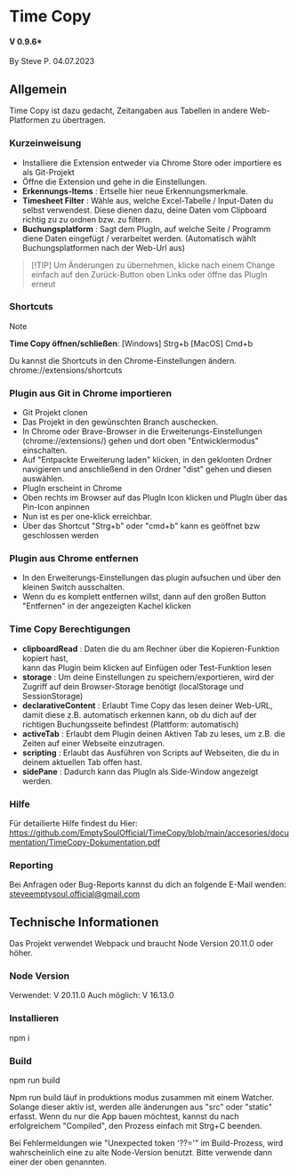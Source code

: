 # Time Copy
#### V 0.9.6*
By Steve P.
04.07.2023

## Allgemein
Time Copy ist dazu gedacht, Zeitangaben aus Tabellen in andere Web-Platformen zu übertragen.

### Kurzeinweisung
- Installiere die Extension entweder via Chrome Store oder importiere es als Git-Projekt
- Öffne die Extension und gehe in die Einstellungen.
- **Erkennungs-Items** : Ertselle hier neue Erkennungsmerkmale.
- **Timesheet Filter** : Wähle aus, welche Excel-Tabelle / Input-Daten du selbst verwendest.
Diese dienen dazu, deine Daten vom Clipboard richtig zu zu ordnen bzw. zu filtern.
- **Buchungsplatform** : Sagt dem PlugIn, auf welche Seite / Programm diene Daten eingefügt / verarbeitet werden.
(Automatisch wählt Buchungsplatformen nach der Web-Url aus)

> [!TIP] Um Änderungen zu übernehmen, klicke nach einem Change einfach auf den Zurück-Button oben Links oder öffne das PlugIn erneut

### Shortcuts
> [!NOTE]
> **Time Copy öffnen/schließen**: [Windows] Strg+b [MacOS] Cmd+b

Du kannst die Shortcuts in den Chrome-Einstellungen ändern.
chrome://extensions/shortcuts

### Plugin aus Git in Chrome importieren
- Git Projekt clonen
- Das Projekt in den gewünschten Branch auschecken.
- In Chrome oder Brave-Browser in die Erweiterungs-Einstellungen (chrome://extensions/) gehen und dort
  oben "Entwicklermodus" einschalten.
- Auf "Entpackte Erweiterung laden" klicken, in den geklonten Ordner navigieren und anschließend
  in den Ordner "dist" gehen und diesen auswählen.
- PlugIn erscheint in Chrome
- Oben rechts im Browser auf das PlugIn Icon klicken und PlugIn über das Pin-Icon anpinnen
- Nun ist es per one-klick erreichbar.
- Über das Shortcut "Strg+b" oder "cmd+b" kann es geöffnet bzw geschlossen werden

### Plugin aus Chrome entfernen
- In den Erweiterungs-Einstellungen das plugin aufsuchen und über den kleinen Switch ausschalten.
- Wenn du es komplett entfernen willst, dann auf den großen Button "Entfernen" in der 
  angezeigten Kachel klicken

### Time Copy Berechtigungen
- <b>clipboardRead</b> : Daten die du am Rechner über die Kopieren-Funktion kopiert hast,  
                  kann das Plugin beim klicken auf Einfügen oder Test-Funktion lesen
- <b>storage</b> : Um deine Einstellungen zu speichern/exportieren, 
            wird der Zugriff auf dein Browser-Storage benötigt (localStorage und SessionStorage)
- <b>declarativeContent</b> : Erlaubt Time Copy das lesen deiner Web-URL, 
                       damit diese z.B. automatisch erkennen kann, ob du dich auf der richtigen Buchungsseite befindest (Plattform: automatisch) 
- <b>activeTab</b> : Erlaubt dem Plugin deinen Aktiven Tab zu leses, um z.B. die Zeiten auf einer Webseite einzutragen.
- <b>scripting</b> : Erlaubt das Ausführen von Scripts auf Webseiten, die du in deinem aktuellen Tab offen hast.
- <b>sidePane</b> : Dadurch kann das PlugIn als Side-Window angezeigt werden.

### Hilfe
Für detailierte Hilfe findest du Hier:
https://github.com/EmptySoulOfficial/TimeCopy/blob/main/accesories/documentation/TimeCopy-Dokumentation.pdf

### Reporting
Bei Anfragen oder Bug-Reports kannst du dich an folgende E-Mail wenden:
steveemptysoul.official@gmail.com

## Technische Informationen
Das Projekt verwendet Webpack und braucht Node Version 20.11.0 oder höher.

### Node Version
Verwendet: V 20.11.0
Auch möglich: V 16.13.0

### Installieren
npm i

### Build
npm run build

Npm run build läuf in produktions modus zusammen mit einem Watcher. 
Solange dieser aktiv ist, werden alle änderungen aus "src" oder "static" erfasst.
Wenn du nur die App bauen möchtest, kannst du nach erfolgreichem "Compiled", den Prozess einfach mit Strg+C beenden.

Bei Fehlermeldungen wie "Unexpected token '??='" im Build-Prozess, wird wahrscheinlich eine zu alte Node-Version benutzt.
Bitte verwende dann einer der oben genannten.